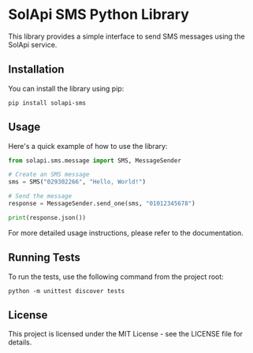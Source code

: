 # SolApi SMS Python Library

This library provides a simple interface to send SMS messages using the SolApi service.

## Installation

You can install the library using pip:

```
pip install solapi-sms
```

## Usage

Here's a quick example of how to use the library:

```python
from solapi.sms.message import SMS, MessageSender

# Create an SMS message
sms = SMS("029302266", "Hello, World!")

# Send the message
response = MessageSender.send_one(sms, "01012345678")

print(response.json())
```

For more detailed usage instructions, please refer to the documentation.

## Running Tests
To run the tests, use the following command from the project root:

```
python -m unittest discover tests
```

## License

This project is licensed under the MIT License - see the LICENSE file for details.